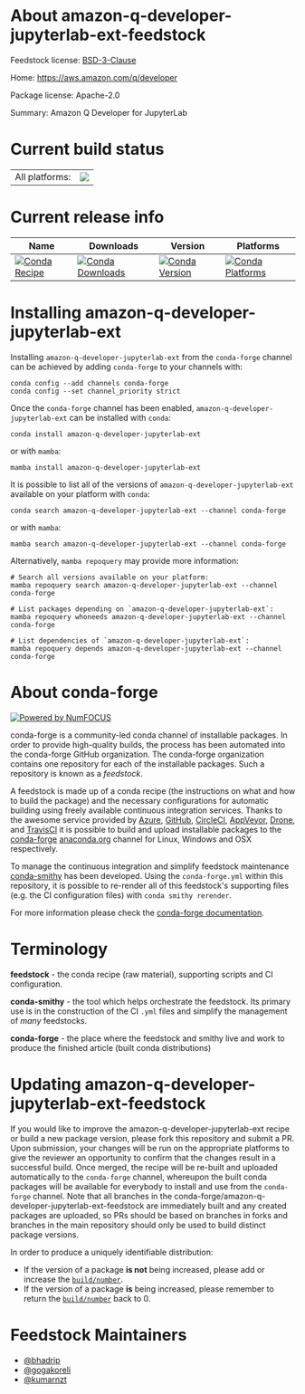 About amazon-q-developer-jupyterlab-ext-feedstock
=================================================

Feedstock license: [BSD-3-Clause](https://github.com/conda-forge/amazon-q-developer-jupyterlab-ext-feedstock/blob/main/LICENSE.txt)

Home: https://aws.amazon.com/q/developer

Package license: Apache-2.0

Summary: Amazon Q Developer for JupyterLab

Current build status
====================


<table><tr><td>All platforms:</td>
    <td>
      <a href="https://dev.azure.com/conda-forge/feedstock-builds/_build/latest?definitionId=22592&branchName=main">
        <img src="https://dev.azure.com/conda-forge/feedstock-builds/_apis/build/status/amazon-q-developer-jupyterlab-ext-feedstock?branchName=main">
      </a>
    </td>
  </tr>
</table>

Current release info
====================

| Name | Downloads | Version | Platforms |
| --- | --- | --- | --- |
| [![Conda Recipe](https://img.shields.io/badge/recipe-amazon--q--developer--jupyterlab--ext-green.svg)](https://anaconda.org/conda-forge/amazon-q-developer-jupyterlab-ext) | [![Conda Downloads](https://img.shields.io/conda/dn/conda-forge/amazon-q-developer-jupyterlab-ext.svg)](https://anaconda.org/conda-forge/amazon-q-developer-jupyterlab-ext) | [![Conda Version](https://img.shields.io/conda/vn/conda-forge/amazon-q-developer-jupyterlab-ext.svg)](https://anaconda.org/conda-forge/amazon-q-developer-jupyterlab-ext) | [![Conda Platforms](https://img.shields.io/conda/pn/conda-forge/amazon-q-developer-jupyterlab-ext.svg)](https://anaconda.org/conda-forge/amazon-q-developer-jupyterlab-ext) |

Installing amazon-q-developer-jupyterlab-ext
============================================

Installing `amazon-q-developer-jupyterlab-ext` from the `conda-forge` channel can be achieved by adding `conda-forge` to your channels with:

```
conda config --add channels conda-forge
conda config --set channel_priority strict
```

Once the `conda-forge` channel has been enabled, `amazon-q-developer-jupyterlab-ext` can be installed with `conda`:

```
conda install amazon-q-developer-jupyterlab-ext
```

or with `mamba`:

```
mamba install amazon-q-developer-jupyterlab-ext
```

It is possible to list all of the versions of `amazon-q-developer-jupyterlab-ext` available on your platform with `conda`:

```
conda search amazon-q-developer-jupyterlab-ext --channel conda-forge
```

or with `mamba`:

```
mamba search amazon-q-developer-jupyterlab-ext --channel conda-forge
```

Alternatively, `mamba repoquery` may provide more information:

```
# Search all versions available on your platform:
mamba repoquery search amazon-q-developer-jupyterlab-ext --channel conda-forge

# List packages depending on `amazon-q-developer-jupyterlab-ext`:
mamba repoquery whoneeds amazon-q-developer-jupyterlab-ext --channel conda-forge

# List dependencies of `amazon-q-developer-jupyterlab-ext`:
mamba repoquery depends amazon-q-developer-jupyterlab-ext --channel conda-forge
```


About conda-forge
=================

[![Powered by
NumFOCUS](https://img.shields.io/badge/powered%20by-NumFOCUS-orange.svg?style=flat&colorA=E1523D&colorB=007D8A)](https://numfocus.org)

conda-forge is a community-led conda channel of installable packages.
In order to provide high-quality builds, the process has been automated into the
conda-forge GitHub organization. The conda-forge organization contains one repository
for each of the installable packages. Such a repository is known as a *feedstock*.

A feedstock is made up of a conda recipe (the instructions on what and how to build
the package) and the necessary configurations for automatic building using freely
available continuous integration services. Thanks to the awesome service provided by
[Azure](https://azure.microsoft.com/en-us/services/devops/), [GitHub](https://github.com/),
[CircleCI](https://circleci.com/), [AppVeyor](https://www.appveyor.com/),
[Drone](https://cloud.drone.io/welcome), and [TravisCI](https://travis-ci.com/)
it is possible to build and upload installable packages to the
[conda-forge](https://anaconda.org/conda-forge) [anaconda.org](https://anaconda.org/)
channel for Linux, Windows and OSX respectively.

To manage the continuous integration and simplify feedstock maintenance
[conda-smithy](https://github.com/conda-forge/conda-smithy) has been developed.
Using the ``conda-forge.yml`` within this repository, it is possible to re-render all of
this feedstock's supporting files (e.g. the CI configuration files) with ``conda smithy rerender``.

For more information please check the [conda-forge documentation](https://conda-forge.org/docs/).

Terminology
===========

**feedstock** - the conda recipe (raw material), supporting scripts and CI configuration.

**conda-smithy** - the tool which helps orchestrate the feedstock.
                   Its primary use is in the construction of the CI ``.yml`` files
                   and simplify the management of *many* feedstocks.

**conda-forge** - the place where the feedstock and smithy live and work to
                  produce the finished article (built conda distributions)


Updating amazon-q-developer-jupyterlab-ext-feedstock
====================================================

If you would like to improve the amazon-q-developer-jupyterlab-ext recipe or build a new
package version, please fork this repository and submit a PR. Upon submission,
your changes will be run on the appropriate platforms to give the reviewer an
opportunity to confirm that the changes result in a successful build. Once
merged, the recipe will be re-built and uploaded automatically to the
`conda-forge` channel, whereupon the built conda packages will be available for
everybody to install and use from the `conda-forge` channel.
Note that all branches in the conda-forge/amazon-q-developer-jupyterlab-ext-feedstock are
immediately built and any created packages are uploaded, so PRs should be based
on branches in forks and branches in the main repository should only be used to
build distinct package versions.

In order to produce a uniquely identifiable distribution:
 * If the version of a package **is not** being increased, please add or increase
   the [``build/number``](https://docs.conda.io/projects/conda-build/en/latest/resources/define-metadata.html#build-number-and-string).
 * If the version of a package **is** being increased, please remember to return
   the [``build/number``](https://docs.conda.io/projects/conda-build/en/latest/resources/define-metadata.html#build-number-and-string)
   back to 0.

Feedstock Maintainers
=====================

* [@bhadrip](https://github.com/bhadrip/)
* [@gogakoreli](https://github.com/gogakoreli/)
* [@kumarnzt](https://github.com/kumarnzt/)


<!-- dummy commit to enable rerendering -->

